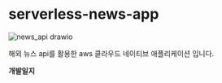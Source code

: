 # serverless-news-app

![news_api drawio](https://github.com/user-attachments/assets/bd4f0071-ef92-4d27-8230-e01ddff02d6b)



해외 뉴스 api를 활용한 aws 클라우드 네이티브 애플리케이션 입니다.

<b>개발일지</b>
